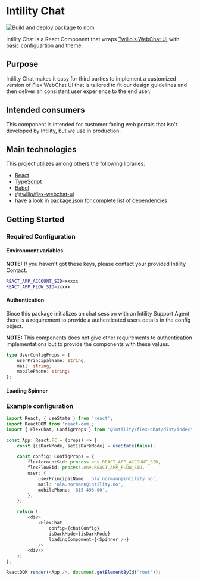 <!-- template available at https://gitlab.intility.no/Intility/readme-template -->

<!-- Badges -->
<!-- While not required, badges are recommended; and in particular pipeline status -->
<!-- Uncomment the below line and replace `project` with the path to your project (e.g. -->
<!-- `group[s]/project`). If you want the status for a different branch than `master`, change -->
<!-- the branch too.-->
<!-- [![pipeline status](https://gitlab.intility.no/<project>/master/pipeline.svg)](https://gitlab.intility.no/<project>/pipelines)   -->

<!------------------------------------------------------------------------------------>
<!-- REQUIRED -->
<!------------------------------------------------------------------------------------>

# Intility Chat
![Build and deploy package to npm](https://github.com/Intility/IntilityFlexChat/workflows/Build%20and%20deploy%20package%20to%20npm/badge.svg)

<!-- Describe the project briefly here. -->
<!-- Also, unless it's clear: specify what type of project it is; API, library, application, collection of scripts, etc -->
Intility Chat is a React Component that wraps [Twilio's WebChat UI](https://www.npmjs.com/package/@twilio/flex-webchat-ui) with basic configuartion and theme. 

## Purpose

<!-- What does the application do and why? What problem does it solve? -->
Intility Chat makes it easy for third parties to implement a customized version of Flex WebChat UI that is tailored to fit our design guidelines and then deliver an consistent user experience to the end user. 

## Intended consumers

<!--  Who is the application intended for, and who can utilize its features? -->
This component is intended for customer facing web portals that isn't developed by Intility, but we use in production.

## Main technologies

<!-- What are the main languages and frameworks are used in the project -->
This project utilizes among others the following libraries:

* [React](https://reactjs.org/)
* [TypeScript](https://www.typescriptlang.org/)
* [Babel](https://babeljs.io/)
* [@twilio/flex-webchat-ui](https://www.npmjs.com/package/@twilio/flex-webchat-ui)
* have a look in [package.json](package.json) for complete list of dependencies
  
## Getting Started

<!--
Provide step by step instructions that will allow a new contributor to get a copy of the project up and running on their local machine.
Installation of common development tools such as `git`, `docker` and IDEs can be covered here, but is not necessary.

The granularity and extent of these instructions will depend on the size and type of the project,
but may extend to things such as platform specific steps, etc.
-->

### Required Configuration

#### Environment variables

**NOTE:** If you haven't got these keys, please contact your provided Intility Contact.

```bash
REACT_APP_ACCOUNT_SID=xxxxx
REACT_APP_FLOW_SID=xxxxx
```

#### Authentication

Since this package initializes an chat session with an Intility Support Agent there is a requirement to provide a authenticated users details in the config object.

**NOTE:** This components does not give other requirements to authentication implementations but to provide the components with these values.

```typescript
type UserConfigProps = {
    userPrincipalName: string;
    mail: string;
    mobilePhone: string;
};
```

#### Loading Spinner

### Example configuration

```typescript
import React, { useState } from 'react';
import ReactDOM from 'react-dom';
import { FlexChat, ConfigProps } from '@intility/flex-chat/dist/index';

const App: React.FC = (props) => {
    const [isDarkMode, setIsDarkMode] = useState(false);

    const config: ConfigProps = {
        flexAccountSid: process.env.REACT_APP_ACCOUNT_SID,
        flexFlowSid: process.env.REACT_APP_FLOW_SID,
        user: {
            userPrincipalName: 'ola.normann@intility.no',
            mail: 'ola.normann@intility.no',
            mobilePhone: '815-493-00',
        },
    };

    return (
        <div>
            <FlexChat
                config={chatConfig}
                isDarkMode={isDarkMode}
                loadingCompoment={<Spinner />}
            />
        <div/>
    );
};

ReactDOM.render(<App />, document.getElementById('root'));
```
